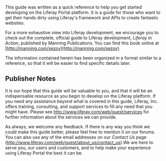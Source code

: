 
This guide was written as a quick reference to help you get started developing on the Liferay Portal platform. It is a guide for those who want to get their hands dirty using Liferay's framework and APIs to create fantastic websites.

For a more exhaustive view into Liferay development, we encourage you to check out the complete, official guide to Liferay development, *Liferay in Action*, published by Manning Publications. You can find this book online at [http://manning.com/sezov](http://manning.com/sezov).

The information contained herein has been organized in a format similar to a reference, so that it will be easier to find specific details later.

## Publisher Notes [](id=publisher-not-3)

It is our hope that this guide will be valuable to you, and that it will be an indispensable resource as you begin to develop on the Liferay platform. If you need any assistance beyond what is covered in this guide, Liferay, Inc. offers training, consulting, and support services to fill any need that you might have. Please see [http://www.](http://www.liferay.com/web/guest/services)[liferay](http://www.liferay.com/web/guest/services)[.com/web/guest/services](http://www.liferay.com/web/guest/services) for further information about the services we can provide.

As always, we welcome any feedback. If there is any way you think we could make this guide better, please feel free to mention it on our forums. You can also use any of the email addresses on our *Contact Us* page ([http://www.](http://www.liferay.com/web/guest/about_us/contact_us)[liferay](http://www.liferay.com/web/guest/about_us/contact_us)[.com/web/guest/about_us/contact_us](http://www.liferay.com/web/guest/about_us/contact_us)).We are here to serve you, our users and customers, and to help make your experience using Liferay Portal the best it can be.
